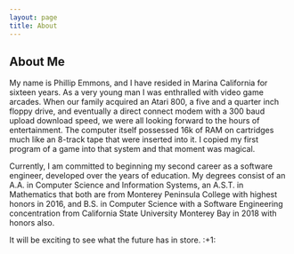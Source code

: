 ```yaml
---
layout: page
title: About
---
```


## About Me

<p> My name is Phillip Emmons, and I have resided in Marina California for sixteen years. As a very young man I was enthralled with video game arcades. When our family acquired an Atari 800,  a five and a quarter inch floppy drive, and eventually a direct connect modem with a 300 baud upload download speed, we were all looking forward to the hours of entertainment. The computer itself possessed 16k of RAM on cartridges much like an 8-track tape that were inserted into it. I copied my first program of a game into that system and that moment was magical.</p>  

<p>Currently, I am committed to beginning my second career  as a software engineer, developed over the years of education.  My degrees consist of an A.A. in Computer Science and Information Systems, an A.S.T. in Mathematics that both are from Monterey Peninsula College with highest honors in 2016, and B.S. in Computer Science with a Software Engineering concentration from California State University Monterey Bay in 2018 with honors also. </p>

<p>It will be exciting to see what the future has in store. :+1: </p>


